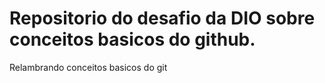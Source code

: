 # Repositorio do desafio da DIO sobre conceitos basicos do github.
Relambrando conceitos basicos do git
